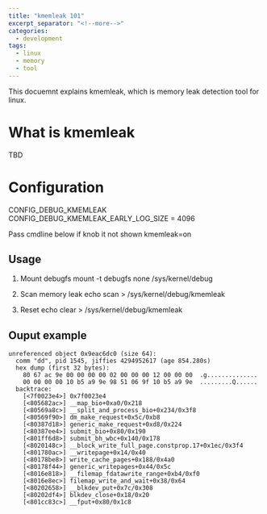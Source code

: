 ```yaml
---
title: "kmemleak 101"
excerpt_separator: "<!--more-->"
categories:
  - development
tags:
  - linux
  - memory
  - tool
---
```


This docuemnt explains kmemleak, which is memory leak detection tool for linux.

# What is kmemleak
TBD

# Configuration
CONFIG_DEBUG_KMEMLEAK
CONFIG_DEBUG_KMEMLEAK_EARLY_LOG_SIZE  = 4096

Pass cmdline below if knob it not shown
kmemleak=on


## Usage
1. Mount debugfs
mount -t debugfs none /sys/kernel/debug

2. Scan memory leak
echo scan > /sys/kernel/debug/kmemleak

3. Reset
echo clear > /sys/kernel/debug/kmemleak



## Ouput example

```
unreferenced object 0x9eac6dc0 (size 64):
  comm "dd", pid 1545, jiffies 4294952617 (age 854.280s)
  hex dump (first 32 bytes):
    80 67 ac 9e 00 00 00 00 02 00 00 00 12 00 00 00  .g..............
    00 00 00 00 10 b5 a9 9e 98 51 06 9f 10 b5 a9 9e  .........Q......
  backtrace:
    [<7f0023e4>] 0x7f0023e4
    [<805682ac>] __map_bio+0xa0/0x218
    [<80569a8c>] __split_and_process_bio+0x234/0x3f8
    [<80569f90>] dm_make_request+0x5c/0xb8
    [<80387d18>] generic_make_request+0xd8/0x224
    [<80387ee4>] submit_bio+0x80/0x190
    [<801ff6d8>] submit_bh_wbc+0x140/0x178
    [<8020148c>] __block_write_full_page.constprop.17+0x1ec/0x3f4
    [<801780ac>] __writepage+0x14/0x40
    [<80178be8>] write_cache_pages+0x188/0x4a0
    [<80178f44>] generic_writepages+0x44/0x5c
    [<8016e818>] __filemap_fdatawrite_range+0xb4/0xf0
    [<8016e8ec>] filemap_write_and_wait+0x38/0x64
    [<80202658>] __blkdev_put+0x7c/0x308
    [<80202df4>] blkdev_close+0x18/0x20
    [<801cc83c>] __fput+0x80/0x1c8
```
